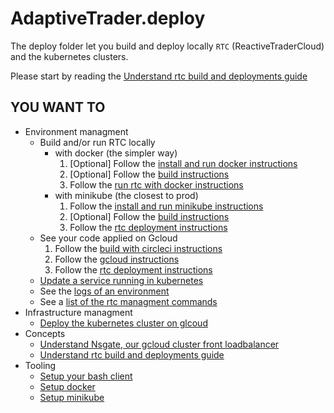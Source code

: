 # AdaptiveTrader.deploy

The deploy folder let you build and deploy locally `RTC` (ReactiveTraderCloud) and the kubernetes clusters.

Please start by reading the [Understand rtc build and deployments guide](./understand-rtc-build-and-deployments.md)

## YOU WANT TO
- Environment managment
    - Build and/or run RTC locally
        - with docker (the simpler way)
            1) [Optional] Follow the [install and run docker instructions](./docker-setup.md)
            1) [Optional] Follow the [build instructions](./build-rtc-locally.md)
            1) Follow the [run rtc with docker instructions](./run-rtc-with-docker.md)
        - with minikube (the closest to prod)
            1) Follow the [install and run minikube instructions](deployment/run-minikube.md)
            1) [Optional] Follow the [build instructions](./build-rtc-locally.md)
            1) Follow the [rtc deployment instructions](./rtc-deployment.md)
    - See your code applied on Gcloud
        1) Follow the [build with circleci instructions](./circleci.md)
        1) Follow the [gcloud instructions](./gcloud.md)
        1) Follow the [rtc deployment instructions](./rtc-deployment.md)
    - [Update a service running in kubernetes](./updating-a-rtc-service-in-kubernetes.md)
    - See the [logs of an environment](./logs.md)
    - See a [list of the rtc managment commands](./rtc-deployment-cli.md)
- Infrastructure managment
    - [Deploy the kubernetes cluster on glcoud](./gcloud.md#Deploy-a-kubernetes-cluster-on-gcloud)
- Concepts
    - [Understand Nsgate, our gcloud cluster front loadbalancer](./nsgate.md)
    - [Understand rtc build and deployments guide](./understand-rtc-build-and-deployments.md)
- Tooling
    - [Setup your bash client](./bash-setup.md)
    - [Setup docker](./docker-setup.md)
    - [Setup minikube](./run-minikube.md)
